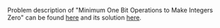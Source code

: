 Problem description of "Minimum One Bit Operations to Make Integers Zero" can be found [here](https://leetcode.com/problems/minimum-one-bit-operations-to-make-integers-zero/description/) and its solution [here](https://github.com/aurimas13/Solutions-To-Problems/blob/main/LeetCode/Java%20Solutions/Minimum%20One%20Bit%20Operations%20to%20Make%20Integers%20Zero/minimum.java).
